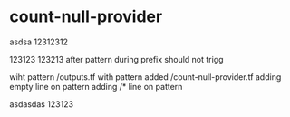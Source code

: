 # count-null-provider
asdsa
12312312

123123
123213
after pattern
during prefix should not trigg

wiht pattern /outputs.tf
with pattern added /count-null-provider.tf
adding empty line on pattern
adding /* line on pattern


asdasdas
123123
